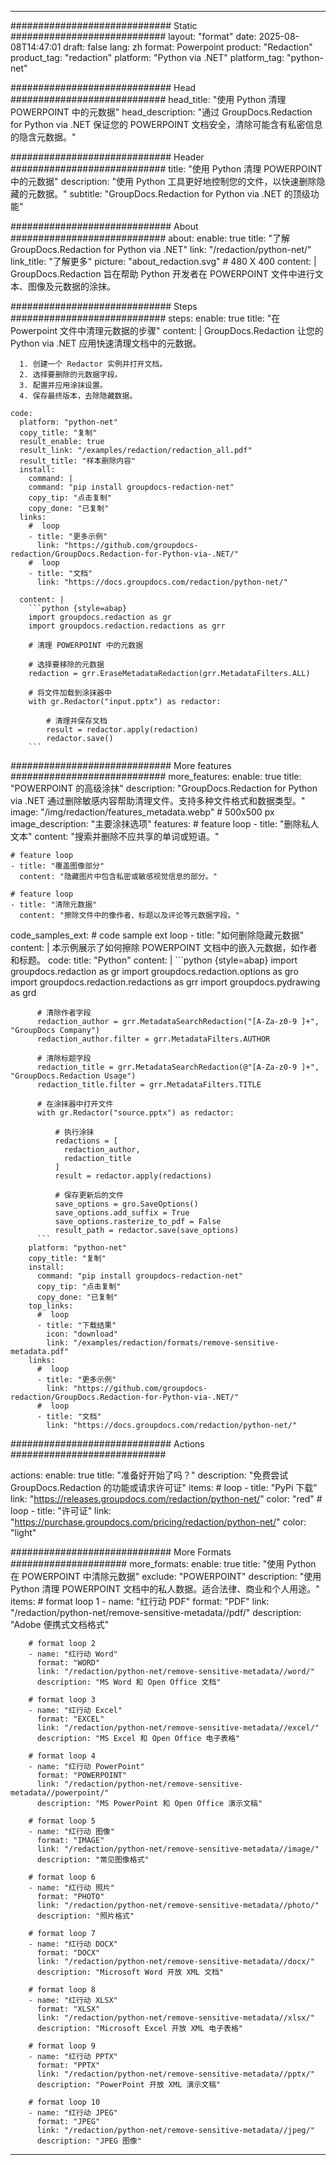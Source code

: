 
---
############################# Static ############################
layout: "format"
date:  2025-08-08T14:47:01
draft: false
lang: zh
format: Powerpoint
product: "Redaction"
product_tag: "redaction"
platform: "Python via .NET"
platform_tag: "python-net"

############################# Head ############################
head_title: "使用 Python 清理 POWERPOINT 中的元数据"
head_description: "通过 GroupDocs.Redaction for Python via .NET 保证您的 POWERPOINT 文档安全，清除可能含有私密信息的隐含元数据。"

############################# Header ############################
title: "使用 Python 清理 POWERPOINT 中的元数据" 
description: "使用 Python 工具更好地控制您的文件，以快速删除隐藏的元数据。"
subtitle: "GroupDocs.Redaction for Python via .NET 的顶级功能" 

############################# About ############################
about:
    enable: true
    title: "了解 GroupDocs.Redaction for Python via .NET"
    link: "/redaction/python-net/"
    link_title: "了解更多"
    picture: "about_redaction.svg" # 480 X 400
    content: |
       GroupDocs.Redaction 旨在帮助 Python 开发者在 POWERPOINT 文件中进行文本、图像及元数据的涂抹。

############################# Steps ############################
steps:
    enable: true
    title: "在 Powerpoint 文件中清理元数据的步骤"
    content: |
      GroupDocs.Redaction 让您的 Python via .NET 应用快速清理文档中的元数据。
      
      1. 创建一个 Redactor 实例并打开文档。
      2. 选择要删除的元数据字段。
      3. 配置并应用涂抹设置。
      4. 保存最终版本，去除隐藏数据。
   
    code:
      platform: "python-net"
      copy_title: "复制"
      result_enable: true
      result_link: "/examples/redaction/redaction_all.pdf"
      result_title: "样本删除内容"
      install:
        command: |
        command: "pip install groupdocs-redaction-net"
        copy_tip: "点击复制"
        copy_done: "已复制"
      links:
        #  loop
        - title: "更多示例"
          link: "https://github.com/groupdocs-redaction/GroupDocs.Redaction-for-Python-via-.NET/"
        #  loop
        - title: "文档"
          link: "https://docs.groupdocs.com/redaction/python-net/"
          
      content: |
        ```python {style=abap}
        import groupdocs.redaction as gr
        import groupdocs.redaction.redactions as grr

        # 清理 POWERPOINT 中的元数据

        # 选择要移除的元数据
        redaction = grr.EraseMetadataRedaction(grr.MetadataFilters.ALL)

        # 将文件加载到涂抹器中
        with gr.Redactor("input.pptx") as redactor:

            # 清理并保存文档
            result = redactor.apply(redaction)
            redactor.save()
        ```            


############################# More features ############################
more_features:
  enable: true
  title: "POWERPOINT 的高级涂抹"
  description: "GroupDocs.Redaction for Python via .NET 通过删除敏感内容帮助清理文件。支持多种文件格式和数据类型。"
  image: "/img/redaction/features_metadata.webp" # 500x500 px
  image_description: "主要涂抹选项"
  features:
    # feature loop
    - title: "删除私人文本"
      content: "搜索并删除不应共享的单词或短语。"

    # feature loop
    - title: "覆盖图像部分"
      content: "隐藏图片中包含私密或敏感视觉信息的部分。"

    # feature loop
    - title: "清除元数据"
      content: "擦除文件中的像作者、标题以及评论等元数据字段。"
      
  code_samples_ext:
    # code sample ext loop
    - title: "如何删除隐藏元数据"
      content: |
        本示例展示了如何擦除 POWERPOINT 文档中的嵌入元数据，如作者和标题。
      code:
        title: "Python"
        content: |
          ```python {style=abap}
          import groupdocs.redaction as gr
          import groupdocs.redaction.options as gro
          import groupdocs.redaction.redactions as grr
          import groupdocs.pydrawing as grd

          # 清除作者字段
          redaction_author = grr.MetadataSearchRedaction("[A-Za-z0-9 ]+", "GroupDocs Company")
          redaction_author.filter = grr.MetadataFilters.AUTHOR

          # 清除标题字段
          redaction_title = grr.MetadataSearchRedaction(@"[A-Za-z0-9 ]+", "GroupDocs.Redaction Usage")
          redaction_title.filter = grr.MetadataFilters.TITLE

          # 在涂抹器中打开文件
          with gr.Redactor("source.pptx") as redactor:

              # 执行涂抹
              redactions = [
                redaction_author,
                redaction_title
              ]
              result = redactor.apply(redactions)

              # 保存更新后的文件
              save_options = gro.SaveOptions()
              save_options.add_suffix = True
              save_options.rasterize_to_pdf = False
              result_path = redactor.save(save_options)
          ```
        platform: "python-net"
        copy_title: "复制"
        install:
          command: "pip install groupdocs-redaction-net"
          copy_tip: "点击复制"
          copy_done: "已复制"
        top_links:
          #  loop
          - title: "下载结果"
            icon: "download"
            link: "/examples/redaction/formats/remove-sensitive-metadata.pdf"
        links:
          #  loop
          - title: "更多示例"
            link: "https://github.com/groupdocs-redaction/GroupDocs.Redaction-for-Python-via-.NET/"
          #  loop
          - title: "文档"
            link: "https://docs.groupdocs.com/redaction/python-net/"


############################# Actions ############################

actions:
  enable: true
  title: "准备好开始了吗？"
  description: "免费尝试 GroupDocs.Redaction 的功能或请求许可证"
  items:
    #  loop
    - title: "PyPi 下载"
      link: "https://releases.groupdocs.com/redaction/python-net/"
      color: "red"
        #  loop
    - title: "许可证"
      link: "https://purchase.groupdocs.com/pricing/redaction/python-net/"
      color: "light"


############################# More Formats #####################
more_formats:
    enable: true
    title: "使用 Python 在 POWERPOINT 中清除元数据"
    exclude: "POWERPOINT"
    description: "使用 Python 清理 POWERPOINT 文档中的私人数据。适合法律、商业和个人用途。"
    items: 
        # format loop 1
        - name: "红行动 PDF"
          format: "PDF"
          link: "/redaction/python-net/remove-sensitive-metadata//pdf/"
          description: "Adobe 便携式文档格式"

        # format loop 2
        - name: "红行动 Word"
          format: "WORD"
          link: "/redaction/python-net/remove-sensitive-metadata//word/"
          description: "MS Word 和 Open Office 文档"
          
        # format loop 3
        - name: "红行动 Excel"
          format: "EXCEL"
          link: "/redaction/python-net/remove-sensitive-metadata//excel/"
          description: "MS Excel 和 Open Office 电子表格"

        # format loop 4
        - name: "红行动 PowerPoint"
          format: "POWERPOINT"
          link: "/redaction/python-net/remove-sensitive-metadata//powerpoint/"
          description: "MS PowerPoint 和 Open Office 演示文稿"

        # format loop 5
        - name: "红行动 图像"
          format: "IMAGE"
          link: "/redaction/python-net/remove-sensitive-metadata//image/"
          description: "常见图像格式"

        # format loop 6
        - name: "红行动 照片"
          format: "PHOTO"
          link: "/redaction/python-net/remove-sensitive-metadata//photo/"
          description: "照片格式"

        # format loop 7
        - name: "红行动 DOCX"
          format: "DOCX"
          link: "/redaction/python-net/remove-sensitive-metadata//docx/"
          description: "Microsoft Word 开放 XML 文档"
          
        # format loop 8
        - name: "红行动 XLSX"
          format: "XLSX"
          link: "/redaction/python-net/remove-sensitive-metadata//xlsx/"
          description: "Microsoft Excel 开放 XML 电子表格"
          
        # format loop 9
        - name: "红行动 PPTX"
          format: "PPTX"
          link: "/redaction/python-net/remove-sensitive-metadata//pptx/"
          description: "PowerPoint 开放 XML 演示文稿"

        # format loop 10
        - name: "红行动 JPEG"
          format: "JPEG"
          link: "/redaction/python-net/remove-sensitive-metadata//jpeg/"
          description: "JPEG 图像"


---
